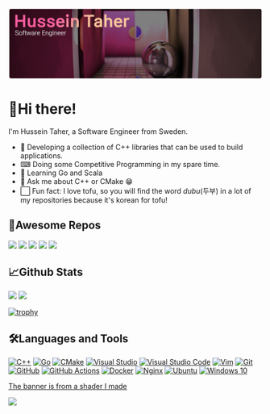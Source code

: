 [![Hussein Taher | Software Engineer](assets/banner.png "Hussein Taher | Software Engineer")][home]

# 👋Hi there!

I'm Hussein Taher, a Software Engineer from Sweden.
- 🔭 Developing a collection of C++ libraries that can be used to build applications.
- ⌨ Doing some Competitive Programming in my spare time.
- 🌱 Learning Go and Scala
- 💬 Ask me about C++ or CMake 😁
- ⬜ Fun fact: I love tofu, so you will find the word _dubu_(두부) in a lot of my repositories because it's korean for tofu!

## 🌟Awesome Repos

[![][dubu-pack-card]][dubu-pack-link]
[![][dubu-serialize-card]][dubu-serialize-link]
[![][cmake-project-template-card]][cmake-project-template-link]
[![][hustle-card]][hustle-link]
[![][dubu-opengl-app-card]][dubu-opengl-app-link]

## 📈Github Stats
[![][github-stats]][home]
[![][top-langs]][home]

[![trophy](https://github-profile-trophy.vercel.app/?username=husenap&theme=radical&no-frame=true&margin-w=5&margin-h=5&column=4)][home]

## 🛠Languages and Tools
[![C++](https://img.shields.io/badge/c++-%2300599C.svg?style=for-the-badge&logo=c%2B%2B&logoColor=white)][home]
[![Go](https://img.shields.io/badge/go-%2300ADD8.svg?style=for-the-badge&logo=go&logoColor=white)][home]
[![CMake](https://img.shields.io/badge/CMake-%23008FBA.svg?style=for-the-badge&logo=cmake&logoColor=white)][home]
[![Visual Studio](https://img.shields.io/badge/VisualStudio-5C2D91.svg?style=for-the-badge&logo=visual-studio&logoColor=white)][home]
[![Visual Studio Code](https://img.shields.io/badge/VisualStudioCode-0078d7.svg?style=for-the-badge&logo=visual-studio-code&logoColor=white)][home]
[![Vim](https://img.shields.io/badge/VIM-%2311ABFF.svg?style=for-the-badge&logo=vim&logoColor=white)][home]
[![Git](https://img.shields.io/badge/git-%23F05033.svg?style=for-the-badge&logo=git&logoColor=white)][home]
[![GitHub](https://img.shields.io/badge/github-%23121011.svg?style=for-the-badge&logo=github&logoColor=white)][home]
[![GitHub Actions](https://img.shields.io/badge/githubactions-%232671E5.svg?style=for-the-badge&logo=githubactions&logoColor=white)][home]
[![Docker](https://img.shields.io/badge/docker-%230db7ed.svg?style=for-the-badge&logo=docker&logoColor=white)][home]
[![Nginx](https://img.shields.io/badge/nginx-%23009639.svg?style=for-the-badge&logo=nginx&logoColor=white)][home]
[![Ubuntu](https://img.shields.io/badge/Ubuntu-E95420?style=for-the-badge&logo=ubuntu&logoColor=white)][home]
[![Windows 10](https://img.shields.io/badge/Windows-0078D6?style=for-the-badge&logo=windows&logoColor=white)][home]

[The banner is from a shader I made](https://www.shadertoy.com/view/wt23R3)

![](https://hit.yhype.me/github/profile?user_id=6496177)


[dubu-pack-card]: https://github-readme-stats.vercel.app/api/pin/?username=husenap&repo=dubu-pack&hide_border=true&border_radius=5&bg_color=20,993961,97785d&title_color=ff9cc5&text_color=ffdfc4&icon_color=E6E6E6
[dubu-pack-link]: https://github.com/Husenap/dubu-pack
[dubu-serialize-card]: https://github-readme-stats.vercel.app/api/pin/?username=husenap&repo=dubu-serialize&hide_border=true&border_radius=5&bg_color=20,993961,97785d&title_color=ff9cc5&text_color=ffdfc4&icon_color=E6E6E6
[dubu-serialize-link]: https://github.com/Husenap/dubu-serialize
[cmake-project-template-card]: https://github-readme-stats.vercel.app/api/pin/?username=husenap&repo=cmake-project-template&hide_border=true&border_radius=5&bg_color=20,993961,97785d&title_color=ff9cc5&text_color=ffdfc4&icon_color=E6E6E6
[cmake-project-template-link]: https://github.com/Husenap/cmake-project-template
[hustle-card]: https://github-readme-stats.vercel.app/api/pin/?username=husenap&repo=hustle&hide_border=true&border_radius=5&bg_color=20,993961,97785d&title_color=ff9cc5&text_color=ffdfc4&icon_color=E6E6E6
[hustle-link]: https://github.com/Husenap/hustle
[dubu-opengl-app-card]: https://github-readme-stats.vercel.app/api/pin/?username=husenap&repo=dubu-opengl-app&hide_border=true&border_radius=5&bg_color=20,993961,97785d&title_color=ff9cc5&text_color=ffdfc4&icon_color=E6E6E6
[dubu-opengl-app-link]: https://github.com/Husenap/dubu-opengl-app

[github-stats]: https://github-readme-stats.vercel.app/api?username=husenap&show_icons=true&line_height=27&count_private=true&include_all_commits=true&hide_border=true&border_radius=5&bg_color=20,993961,97785d&title_color=ff9cc5&text_color=ffdfc4&icon_color=E6E6E6
[top-langs]: https://github-readme-stats.vercel.app/api/top-langs/?username=husenap&langs_count=3&hide=html,glsl,c&hide_border=true&border_radius=5&bg_color=20,993961,97785d&title_color=ff9cc5&text_color=ffdfc4&icon_color=E6E6E6

[home]: #
